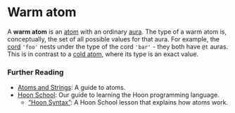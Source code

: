 # Warm atom

A **warm atom** is an [atom](/glossary/atom) with an ordinary [aura](/glossary/aura). The type of a warm atom is, conceptually, the set of all possible values for that aura. For example, the [cord](/glossary/cord) `'foo'` nests under the type of the cord `'bar'` - they both have `@t` auras. This is in contrast to a [cold atom](/glossary/cold-atom), where its type is an exact value.

### Further Reading

- [Atoms and Strings](/language/hoon/reference/rune/constants): A guide to atoms.
- [Hoon School](/courses/hoon-school/): Our guide to learning the Hoon programming language.
  - [“Hoon Syntax”](/courses/hoon-school/B-syntax#nouns): A Hoon School lesson that explains how atoms work.
